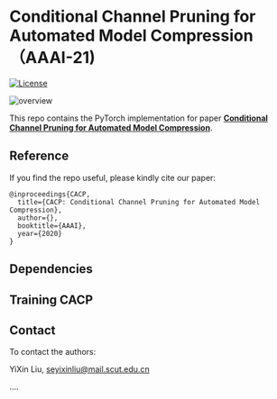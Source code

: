 # Conditional Channel Pruning for Automated Model Compression （AAAI-21)

[![License](https://img.shields.io/badge/License-BSD%203--Clause-blue.svg)](https://opensource.org/licenses/BSD-3-Clause)

![overview](./img/1.PNG)


This repo contains the PyTorch implementation for paper [**Conditional Channel Pruning for Automated Model Compression**](). 


## Reference

If you find the repo useful, please kindly cite our paper:

```
@inproceedings{CACP,
  title={CACP: Conditional Channel Pruning for Automated Model Compression},
  author={},
  booktitle={AAAI},
  year={2020}
}
```

## Dependencies




## Training CACP



## Contact

To contact the authors:

YiXin Liu, seyixinliu@mail.scut.edu.cn

....